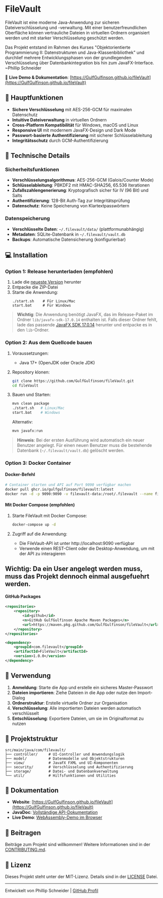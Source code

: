 # FileVault

FileVault ist eine moderne Java-Anwendung zur sicheren Dateiverschlüsselung und -verwaltung. Mit einer benutzerfreundlichen Oberfläche können vertrauliche Dateien in virtuellen Ordnern organisiert werden und mit starker Verschlüsselung geschützt werden.

Das Projekt entstand im Rahmen des Kurses "Objektorientierte Programmierung II: Datenstrukturen und Java-Klassenbibliothek" und durchlief mehrere Entwicklungsphasen von der grundlegenden Verschlüsselung über Datenbankintegration bis hin zum JavaFX-Interface. ~Phillip Schneider

🔗 **Live Demo & Dokumentation**: [https://GulfGulfinson.github.io/fileVault](https://GulfGulfinson.github.io/fileVault)

## 🔐 Hauptfunktionen

- **Sichere Verschlüsselung** mit AES-256-GCM für maximalen Datenschutz
- **Intuitive Dateiverwaltung** in virtuellen Ordnern
- **Cross-Platform Kompatibilität** für Windows, macOS und Linux
- **Responsive UI** mit modernem JavaFX-Design und Dark Mode
- **Passwort-basierte Authentifizierung** mit sicherer Schlüsselableitung
- **Integritätsschutz** durch GCM-Authentifizierung

## 🔧 Technische Details

### Sicherheitsfunktionen
- **Verschlüsselungsalgorithmus**: AES-256-GCM (Galois/Counter Mode)
- **Schlüsselableitung**: PBKDF2 mit HMAC-SHA256, 65.536 Iterationen
- **Zufallszahlengenerierung**: Kryptografisch sicher für IV (96 Bit) und Salts
- **Authentifizierung**: 128-Bit Auth-Tag zur Integritätsprüfung
- **Datenschutz**: Keine Speicherung von Klartextpasswörtern

### Datenspeicherung
- **Verschlüsselte Daten**: `~/.filevault/data/` (plattformunabhängig)
- **Metadaten**: SQLite-Datenbank in `~/.filevault/vault.db`
- **Backups**: Automatische Datensicherung (konfigurierbar)

## 💻 Installation

### Option 1: Release herunterladen (empfohlen)
1. Lade die [neueste Version](https://github.com/GulfGulfinson/fileVault/releases) herunter
2. Entpacke die ZIP-Datei
3. Starte die Anwendung:
   ```
   ./start.sh    # Für Linux/Mac
   start.bat     # Für Windows
   ```

> **Wichtig**: Die Anwendung benötigt JavaFX, das im Release-Paket im Ordner `lib/javafx-sdk-17.0.14` enthalten ist. Falls dieser Ordner fehlt, lade das passende [JavaFX SDK 17.0.14](https://gluonhq.com/products/javafx/) herunter und entpacke es in den `lib`-Ordner.

### Option 2: Aus dem Quellcode bauen
1. Voraussetzungen:
   - Java 17+ (OpenJDK oder Oracle JDK)

2. Repository klonen:
   ```bash
   git clone https://github.com/GulfGulfinson/fileVault.git
   cd fileVault
   ```

3. Bauen und Starten:
   ```bash
   mvn clean package
   ./start.sh   # Linux/Mac
   start.bat    # Windows
   ```
   
   Alternativ:
   ```bash
   mvn javafx:run
   ```

> **Hinweis**: Bei der ersten Ausführung wird automatisch ein neuer Benutzer angelegt. 
> Für einen neuen Benutzer muss die bestehende Datenbank (`~/.filevault/vault.db`) gelöscht werden.

### Option 3: Docker Container

#### Docker-Befehl
```bash
# Container starten und API auf Port 9090 verfügbar machen
docker pull ghcr.io/gulfgulfinson/filevault:latest
docker run -d -p 9090:9090 -v filevault-data:/root/.filevault --name filevault ghcr.io/gulfgulfinson/filevault:latest
```

#### Mit Docker Compose (empfohlen)

1. Starte FileVault mit Docker Compose:
   ```bash
   docker-compose up -d
   ```

2. Zugriff auf die Anwendung:
   - Die FileVault-API ist unter http://localhost:9090 verfügbar
   - Verwende einen REST-Client oder die Desktop-Anwendung, um mit der API zu interagieren

## Wichtig: Da ein User angelegt werden muss, muss das Projekt dennoch einmal ausgefuehrt werden.

#### GitHub Packages
```xml
<repositories>
    <repository>
        <id>github</id>
        <n>GitHub GulfGulfinson Apache Maven Packages</n>
        <url>https://maven.pkg.github.com/GulfGulfinson/fileVault</url>
    </repository>
</repositories>

<dependency>
    <groupId>com.filevault</groupId>
    <artifactId>FileVault</artifactId>
    <version>1.0.0</version>
</dependency>
```

## 🚀 Verwendung

1. **Anmeldung**: Starte die App und erstelle ein sicheres Master-Passwort
2. **Dateien importieren**: Ziehe Dateien in die App oder nutze den Import-Dialog
3. **Ordnerstruktur**: Erstelle virtuelle Ordner zur Organisation
4. **Verschlüsselung**: Alle importierten Dateien werden automatisch verschlüsselt
5. **Entschlüsselung**: Exportiere Dateien, um sie im Originalformat zu nutzen

## 📂 Projektstruktur

```
src/main/java/com/filevault/
├── controller/     # UI-Controller und Anwendungslogik
├── model/          # Datenmodelle und Objektstrukturen
├── view/           # JavaFX FXML und UI-Komponenten
├── security/       # Verschlüsselung und Authentifizierung
├── storage/        # Datei- und Datenbankverwaltung
└── util/           # Hilfsfunktionen und Utilities
```

## 📖 Dokumentation

- **Website**: [https://GulfGulfinson.github.io/fileVault](https://GulfGulfinson.github.io/fileVault)
- **JavaDoc**: [Vollständige API-Dokumentation](https://GulfGulfinson.github.io/fileVault/javadoc/main.html)
- **Live Demo**: [WebAssembly-Demo im Browser](https://GulfGulfinson.github.io/fileVault#wasm-demo-container)

## 🤝 Beitragen

Beiträge zum Projekt sind willkommen! Weitere Informationen sind in der [CONTRIBUTING.md](docs/markdown/CONTRIBUTING.md).

## 📄 Lizenz

Dieses Projekt steht unter der MIT-Lizenz. Details sind in der [LICENSE](docs/markdown/LICENSE.md) Datei.

---

Entwickelt von Phillip Schneider | [GitHub Profil](https://github.com/GulfGulfinson)
